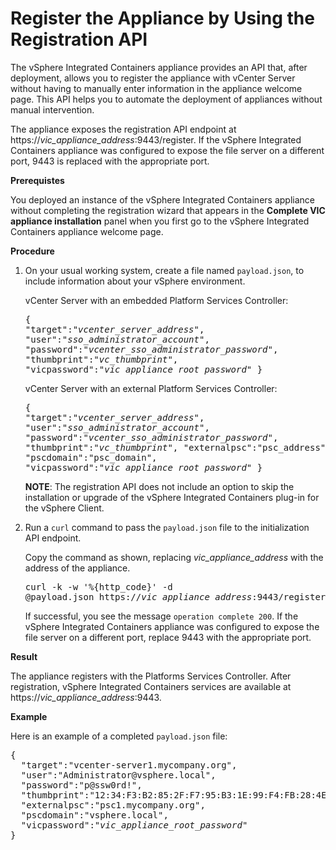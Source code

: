 # Register the Appliance by Using the Registration API #

The vSphere Integrated Containers appliance provides an API that, after deployment, allows you to register the appliance with vCenter Server without having to manually enter information in the appliance welcome page. This API helps you to automate the deployment of appliances without manual intervention.

The appliance exposes the registration API endpoint at https://<i>vic_appliance_address</i>:9443/register. If the vSphere Integrated Containers appliance was configured to expose the file server on a different port, 9443 is replaced with the appropriate port.

**Prerequistes**

You deployed an instance of the vSphere Integrated Containers appliance without completing the registration wizard that appears in the **Complete VIC appliance installation** panel when you first go to the vSphere Integrated Containers appliance welcome page.

**Procedure**

1. On your usual working system, create a file named `payload.json`, to include information about your vSphere environment.

    vCenter Server with an embedded Platform Services Controller:<pre>{
  "target":"<i>vcenter_server_address</i>",
  "user":"<i>sso_administrator_account</i>",
  "password":"<i>vcenter_sso_administrator_password</i>",
  "thumbprint":"<i>vc_thumbprint</i>",
  "vicpassword":"<i>vic_appliance_root_password</i>"
}</pre>

    vCenter Server with an external Platform Services Controller:<pre>{
  "target":"<i>vcenter_server_address</i>",
  "user":"<i>sso_administrator_account</i>",
  "password":"<i>vcenter_sso_administrator_password</i>",
  "thumbprint":"<i>vc_thumbprint</i>",
  "externalpsc":"psc_address",
  "pscdomain":"psc_domain",
  "vicpassword":"<i>vic_appliance_root_password</i>"
}</pre> 

    **NOTE**: The registration API does not include an option to skip the installation or upgrade of the vSphere Integrated Containers plug-in for the vSphere Client.

2. Run a `curl` command to pass the `payload.json` file to the initialization API endpoint.

    Copy the command as shown, replacing <i>vic_appliance_address</i> with the address of the appliance.<pre>curl -k -w '%{http_code}' -d @payload.json https://<i>vic_appliance_address</i>:9443/register
</pre>If successful, you see the message `operation complete
200`. If the vSphere Integrated Containers appliance was configured to expose the file server on a different port, replace 9443 with the appropriate port.

**Result**

The appliance registers with the Platforms Services Controller. After registration, vSphere Integrated Containers services are available at  https://<i>vic_appliance_address</i>:9443.

**Example**

Here is an example of a completed `payload.json` file: 

<pre>{
  "target":"vcenter-server1.mycompany.org",
  "user":"Administrator@vsphere.local",
  "password":"p@ssw0rd!",
  "thumbprint":"12:34:F3:B2:85:2F:F7:95:B3:1E:99:F4:FB:28:4E:E7:5E:E0:5B:33",
  "externalpsc":"psc1.mycompany.org",
  "pscdomain":"vsphere.local",
  "vicpassword":"<i>vic_appliance_root_password</i>"
}</pre> 
